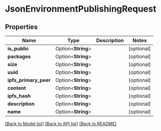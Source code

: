 # JsonEnvironmentPublishingRequest

## Properties

Name | Type | Description | Notes
------------ | ------------- | ------------- | -------------
**is_public** | Option<**String**> |  | [optional]
**packages** | Option<**String**> |  | [optional]
**size** | Option<**String**> |  | [optional]
**uuid** | Option<**String**> |  | [optional]
**ipfs_primary_peer** | Option<**String**> |  | [optional]
**content** | Option<**String**> |  | [optional]
**ipfs_hash** | Option<**String**> |  | [optional]
**description** | Option<**String**> |  | [optional]
**name** | Option<**String**> |  | [optional]

[[Back to Model list]](../README.md#documentation-for-models) [[Back to API list]](../README.md#documentation-for-api-endpoints) [[Back to README]](../README.md)


